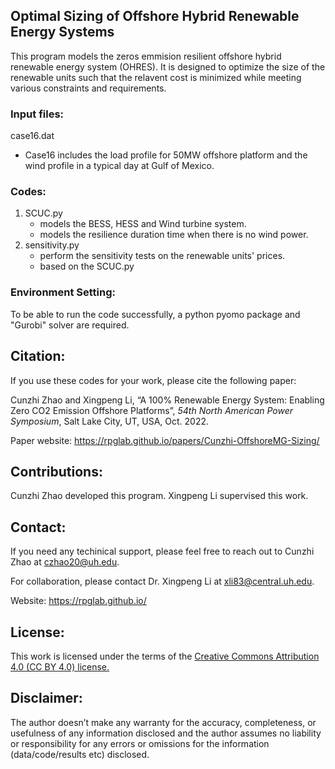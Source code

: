 ## Optimal Sizing of Offshore Hybrid Renewable Energy Systems

This program models the zeros emmision resilient offshore hybrid renewable energy system (OHRES). It is designed to optimize the size of the renewable units such that the relavent cost is minimized while meeting various constraints and requirements.


### Input files:
case16.dat
* Case16 includes the load profile for 50MW offshore platform and the wind profile in a typical day at Gulf of Mexico. 


### Codes: 
1. SCUC.py  
	* models the BESS, HESS and Wind turbine system.
	* models the resilience duration time when there is no wind power.
2. sensitivity.py   
	* perform the sensitivity tests on the renewable units' prices.
	* based on the SCUC.py


### Environment Setting:
To be able to run the code successfully, a python pyomo package and "Gurobi" solver are required.


## Citation:
If you use these codes for your work, please cite the following paper:

Cunzhi Zhao and Xingpeng Li, “A 100% Renewable Energy System: Enabling Zero CO2 Emission Offshore Platforms”, *54th North American Power Symposium*, Salt Lake City, UT, USA, Oct. 2022.

Paper website: https://rpglab.github.io/papers/Cunzhi-OffshoreMG-Sizing/


## Contributions:
Cunzhi Zhao developed this program. Xingpeng Li supervised this work.


## Contact:
If you need any techinical support, please feel free to reach out to Cunzhi Zhao at czhao20@uh.edu.

For collaboration, please contact Dr. Xingpeng Li at xli83@central.uh.edu.

Website: https://rpglab.github.io/


## License:
This work is licensed under the terms of the <a class="off" href="https://creativecommons.org/licenses/by/4.0/"  target="_blank">Creative Commons Attribution 4.0 (CC BY 4.0) license.</a>


## Disclaimer:
The author doesn’t make any warranty for the accuracy, completeness, or usefulness of any information disclosed and the author assumes no liability or responsibility for any errors or omissions for the information (data/code/results etc) disclosed.
